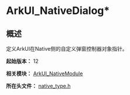 # ArkUI_NativeDialog*
<!--Kit: ArkUI-->
<!--Subsystem: ArkUI-->
<!--Owner: @houguobiao-->
<!--Designer: @houguobiao-->
<!--Tester: @lxl007-->
<!--Adviser: @HelloCrease-->

## 概述

定义ArkUI在Native侧的自定义弹窗控制器对象指针。

**起始版本：** 12

**相关模块：** [ArkUI_NativeModule](capi-arkui-nativemodule.md)

**所在头文件：** [native_type.h](capi-native-type-h.md)

